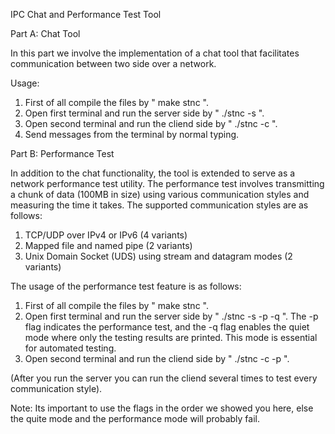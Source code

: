 IPC Chat and Performance Test Tool 

Part A: Chat Tool

In this part we involve the implementation of a chat tool that facilitates communication between two side over a network.

Usage:
1. First of all compile the files by " make stnc ".
2. Open first terminal and run the server side by " ./stnc -s <PORT> ".
3. Open second terminal and run the cliend side by " ./stnc -c <IP> <Port> ".
4. Send messages from the terminal by normal typing.
 
  
  
Part B: Performance Test

In addition to the chat functionality, the tool is extended to serve as a network performance test utility. The performance test involves transmitting a chunk of data (100MB in size) using various communication styles and measuring the time it takes. The supported communication styles are as follows:

   1. TCP/UDP over IPv4 or IPv6 (4 variants)
   2. Mapped file and named pipe (2 variants)
   3. Unix Domain Socket (UDS) using stream and datagram modes (2 variants)

The usage of the performance test feature is as follows:
  
  1. First of all compile the files by " make stnc ".
  2. Open first terminal and run the server side by " ./stnc -s <PORT> -p -q ".
     The -p flag indicates the performance test, and the -q flag enables the quiet mode where only the testing results are printed.
     This mode is essential for automated testing.
  3. Open second terminal and run the cliend side by " ./stnc -c <IP> <Port> -p <type> <param> ".
  
  (After you run the server you can run the cliend several times to test every communication style).
  
  
  
  Note: Its important to use the flags in the order we showed you here, else the quite mode and the performance mode will probably fail.
